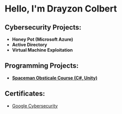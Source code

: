 <h1>Hello, I'm Drayzon Colbert </h1>

<h2>Cybersecurity Projects:</h2>

- <b>Honey Pot (Microsoft Azure)</b>
- <b>Active Directory</b>
- <b> Virtual Machine Exploitation</b>


<h2>Programming Projects:</h2>

- <b>[Spaceman Obsticale Course (C#, Unity)](https://github.com/DrayColb/DrayColb1/blob/main/README.md)</b>

<h2>Certificates:</h2>

  - [Google Cybersecurity](https://coursera.org/share/702532dac34bea42800d51823407c296)


